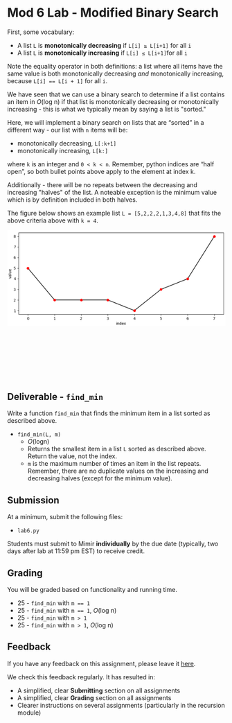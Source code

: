 # Mod 6 Lab - Modified Binary Search
First, some vocabulary:
* A list `L` is **monotonically decreasing** if `L[i] ≥ L[i+1]` for all `i`
* A list `L` is **monotonically increasing** if `L[i] ≤ L[i+1]`for all `i`

Note the equality operator in both definitions: a list where all items have the same value is both monotonically decreasing *and* monotonically increasing, because `L[i] == L[i + 1]` for all `i`.

We have seen that we can use a binary search to determine if a list contains an item in *O*(log n) if that list is monotonically decreasing or monotonically increasing - this is what we typically mean by saying a list is "sorted."

Here, we will implement a binary search on lists that are “sorted” in a different way - our list with `n` items will be:
* monotonically decreasing, `L[:k+1]`
* monotonically increasing, `L[k:]`

where `k` is an integer and `0 < k < n`. Remember, python indices are “half open”, so both bullet points above apply to the element at index k. 

Additionally - there will be no repeats between the decreasing and increasing "halves" of the list. A noteable exception is the minimum value which is by definition included in both halves.

The figure below shows an example list `L = [5,2,2,2,1,3,4,8]` that fits the above criteria above with `k = 4`.

![Plot of value vs index for sample list L = [5, 2, 2, 2, 1, 3, 4, 9]](example_list.png)
<br></br><br></br><br></br><br></br>

## Deliverable - `find_min`

Write a function `find_min` that finds the minimum item in a list sorted as described above.

* `find_min(L, m)` 
   * *O*(logn)
   * Returns the smallest item in a list `L` sorted as described above. Return the value, not the index.
   * `m` is the maximum number of times an item in the list repeats. Remember, there are no duplicate values on the increasing and decreasing halves (except for the minimum value).

## Submission
At a minimum, submit the following files:
* `lab6.py`

Students must submit to Mimir **individually** by the due date (typically, two days after lab at 11:59 pm EST) to receive credit.

## Grading
You will be graded based on functionality and running time.

* 25 - `find_min` with `m == 1`
* 25 - `find_min` with `m == 1`, *O*(log n)
* 25 - `find_min` with `m > 1` 
* 25 - `find_min` with `m > 1`, *O*(log n)


## Feedback
If you have any feedback on this assignment, please leave it [here](https://s.uconn.edu/cse2050_feedback).

We check this feedback regularly. It has resulted in:
* A simplified, clear **Submitting** section on all assignments
* A simplified, clear **Grading** section on all assignments
* Clearer instructions on several assignments (particularly in the recursion module)